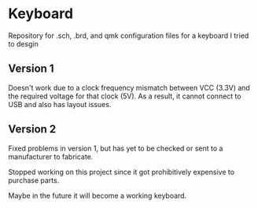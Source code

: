 # Keyboard

Repository for .sch, .brd, and qmk configuration files for a keyboard I tried to desgin

## Version 1

Doesn't work due to a clock frequency mismatch between VCC (3.3V) and the required voltage for that clock (5V). As a result, it cannot connect to USB and also has layout issues. 

## Version 2

Fixed problems in version 1, but has yet to be checked or sent to a manufacturer to fabricate. 

Stopped working on this project since it got prohibitively expensive to purchase parts.

Maybe in the future it will become a working keyboard.

